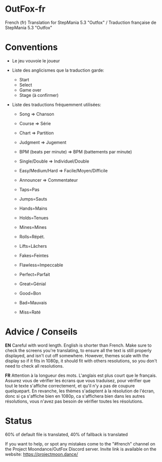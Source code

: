 # OutFox-fr
French (fr) Translation for StepMania 5.3 "Outfox" / Traduction française de StepMania 5.3 "Outfox"

# Conventions
* Le jeu vouvoie le joueur
* Liste des anglicismes que la traduction garde:
    * Start
    * Select
    * Game over
    * Stage (à confirmer)

* Liste des traductions fréquemment utilisées:
    * Song => Chanson
    * Course => Série
    * Chart => Partition
    * Judgment => Jugement
    * BPM (beats per minute) => BPM (battements par minute)
    * Single/Double => Individuel/Double
    * Easy/Medium/Hard => Facile/Moyen/Difficile
    * Announcer => Commentateur

    * Taps=Pas
    * Jumps=Sauts
    * Hands=Mains
    * Holds=Tenues
    * Mines=Mines
    * Rolls=Répét.
    * Lifts=Lâchers
    * Fakes=Feintes

    * Flawless=Impeccable
    * Perfect=Parfait
    * Great=Génial
    * Good=Bon
    * Bad=Mauvais
    * Miss=Raté

# Advice / Conseils

**EN** Careful with word length. English is shorter than French. Make sure to check the screens you're translating, to ensure all the text is still properly displayed, and isn't cut off somewhere. However, themes scale with the display so if it fits in 1080p, it should fit with others resolutions, so you don't need to check all resolutions.

**FR** Attention à la longueur des mots. L'anglais est plus court que le français. Assurez vous de vérifier les écrans que vous traduisez, pour vérifier que tout le texte s'affiche correctement, et qu'il n'y a pas de coupure quelquepart. En revanche, les thèmes s'adaptent à la résolution de l'écran, donc si ça s'affiche bien en 1080p, ca s'affichera bien dans les autres résolutions, vous n'avez pas besoin de vérifier toutes les résolutions.

# Status
60% of default file is translated, 40% of fallback is translated

If you want to help, or spot any mistakes come to the "#french" channel on the Project Moondance/OutFox Discord server. Invite link is available on the website: https://projectmoon.dance/
